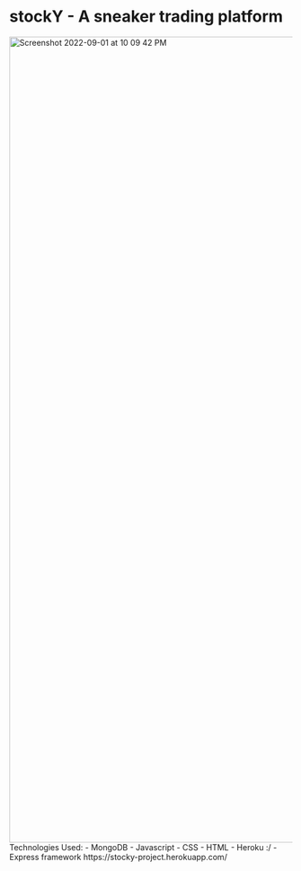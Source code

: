 # stockY - A sneaker trading platform 
<img width="1433" alt="Screenshot 2022-09-01 at 10 09 42 PM" src="https://user-images.githubusercontent.com/109554223/188043782-a6b1b581-2eb6-47b1-be86-f1ffee345cd2.png">
Technologies Used:
 - MongoDB
 - Javascript 
 - CSS
 - HTML
 - Heroku :/ 
 - Express framework
https://stocky-project.herokuapp.com/
